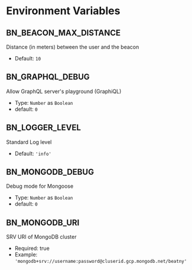 # Environment Variables

## BN_BEACON_MAX_DISTANCE

Distance (in meters) between the user and the beacon

- Default: `10`

## BN_GRAPHQL_DEBUG

Allow GraphQL server's playground (GraphiQL)

- Type: `Number` as `Boolean`
- default: `0`

## BN_LOGGER_LEVEL

Standard Log level

- Default: `'info'`

## BN_MONGODB_DEBUG

Debug mode for Mongoose

- Type: `Number` as `Boolean`
- default: `0`

## BN_MONGODB_URI

SRV URI of MongoDB cluster

- Required: true
- Example: `'mongodb+srv://username:password@cluserid.gcp.mongodb.net/beatny'`
